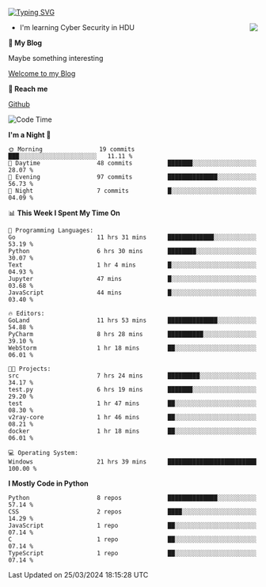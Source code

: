 [![Typing SVG](https://readme-typing-svg.herokuapp.com?font=Fira+Code&pause=1000&random=false&width=450&height=60&lines=Hello+%F0%9F%91%8B%F0%9F%8F%BB;I'm+JBNRZ)](https://git.io/typing-svg)

<a href="#">
  <img align="right" src="https://github-readme-stats.vercel.app/api?username=JBNRZ&show_icons=true&bg_color=15,f2f7fd,E0EAFC" />
</a>

- I'm learning Cyber Security in HDU

 **🌱 My Blog**

Maybe something interesting

[Welcome to my Blog](https://jbnrz.com.cn/)

 **💬 Reach me** 

[Github](https://github.com/JBNRZ)


<!--START_SECTION:waka-->
![Code Time](http://img.shields.io/badge/Code%20Time-401%20hrs%2048%20mins-blue)

**I'm a Night 🦉** 

```text
🌞 Morning                19 commits          ███░░░░░░░░░░░░░░░░░░░░░░   11.11 % 
🌆 Daytime                48 commits          ███████░░░░░░░░░░░░░░░░░░   28.07 % 
🌃 Evening                97 commits          ██████████████░░░░░░░░░░░   56.73 % 
🌙 Night                  7 commits           █░░░░░░░░░░░░░░░░░░░░░░░░   04.09 % 
```


📊 **This Week I Spent My Time On** 

```text
💬 Programming Languages: 
Go                       11 hrs 31 mins      █████████████░░░░░░░░░░░░   53.19 % 
Python                   6 hrs 30 mins       ████████░░░░░░░░░░░░░░░░░   30.07 % 
Text                     1 hr 4 mins         █░░░░░░░░░░░░░░░░░░░░░░░░   04.93 % 
Jupyter                  47 mins             █░░░░░░░░░░░░░░░░░░░░░░░░   03.68 % 
JavaScript               44 mins             █░░░░░░░░░░░░░░░░░░░░░░░░   03.40 % 

🔥 Editors: 
GoLand                   11 hrs 53 mins      ██████████████░░░░░░░░░░░   54.88 % 
PyCharm                  8 hrs 28 mins       ██████████░░░░░░░░░░░░░░░   39.10 % 
WebStorm                 1 hr 18 mins        ██░░░░░░░░░░░░░░░░░░░░░░░   06.01 % 

🐱‍💻 Projects: 
src                      7 hrs 24 mins       █████████░░░░░░░░░░░░░░░░   34.17 % 
test.py                  6 hrs 19 mins       ███████░░░░░░░░░░░░░░░░░░   29.20 % 
test                     1 hr 47 mins        ██░░░░░░░░░░░░░░░░░░░░░░░   08.30 % 
v2ray-core               1 hr 46 mins        ██░░░░░░░░░░░░░░░░░░░░░░░   08.21 % 
docker                   1 hr 18 mins        ██░░░░░░░░░░░░░░░░░░░░░░░   06.01 % 

💻 Operating System: 
Windows                  21 hrs 39 mins      █████████████████████████   100.00 % 
```

**I Mostly Code in Python** 

```text
Python                   8 repos             ██████████████░░░░░░░░░░░   57.14 % 
CSS                      2 repos             ████░░░░░░░░░░░░░░░░░░░░░   14.29 % 
JavaScript               1 repo              ██░░░░░░░░░░░░░░░░░░░░░░░   07.14 % 
C                        1 repo              ██░░░░░░░░░░░░░░░░░░░░░░░   07.14 % 
TypeScript               1 repo              ██░░░░░░░░░░░░░░░░░░░░░░░   07.14 % 
```




 Last Updated on 25/03/2024 18:15:28 UTC
<!--END_SECTION:waka-->
